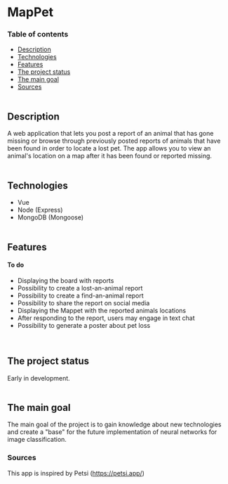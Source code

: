 # MapPet

### Table of contents
* [Description](#description)
* [Technologies](#technologies)
* [Features](#features)
* [The project status](#the-project-status)
* [The main goal](#the-main-goal)
* [Sources](#sources)
<br><br>

## Description
A web application that lets you post a report of an animal that has gone missing or browse through previously posted reports of animals that have been found in order to locate a lost pet. The app allows you to view an animal's location on a map after it has been found or reported missing.
<br><br>

## Technologies
- Vue
- Node (Express)
- MongoDB (Mongoose)
<br><br>

## Features
#### To do
- Displaying the board with reports
- Possibility to create a lost-an-animal report
- Possibility to create a find-an-animal report
- Possibility to share the report on social media
- Displaying the Mappet with the reported animals locations
- After responding to the report, users may engage in text chat
- Possibility to generate a poster about pet loss
<br>

## The project status
Early in development.
<br><br>

## The main goal
The main goal of the project is to gain knowledge about new technologies and create a "base" for the future implementation of neural networks for image classification.

### Sources
This app is inspired by Petsi
(https://petsi.app/)

